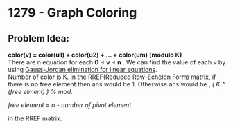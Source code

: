 # 1279 - Graph Coloring
##  Problem Idea:
**color(v) = color(u1) + color(u2) + ... + color(um) (modulo K)**  
There are n equation for  each  **0**  ≤  **v**  ≤  **n** .
We can find the value of each v by using [Gauss-Jordan elimination for linear equations](https://cp-algorithms.com/linear_algebra/linear-system-gauss.html).  
Number of color is K. In the RREF(Reduced Row-Echelon Form) matrix, if there is no free element then ans would be 1. Otherwise 
 ans would be , *( K ^ (free elment) ) % mod*.  
   
   *free element = n - number of pivot element*  
   
   in the RREF matrix.

<!--stackedit_data:
eyJoaXN0b3J5IjpbLTkzNDIwNTg2NSwtMTkxNjk5NzQzOSwtND
E4NjQ2MzQwLDg0MjE4ODUxMl19
-->